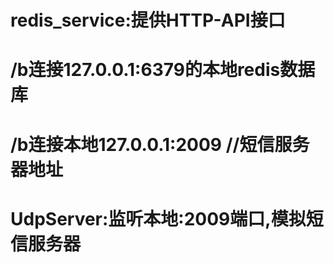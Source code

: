 # redis_service:提供HTTP-API接口
# /b连接127.0.0.1:6379的本地redis数据库
# /b连接本地127.0.0.1:2009	//短信服务器地址

# UdpServer:监听本地:2009端口,模拟短信服务器
